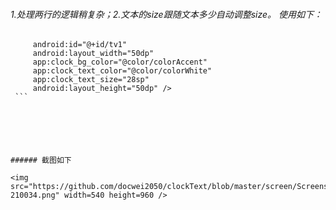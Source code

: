 ###### 1.处理两行的逻辑稍复杂；2.文本的size跟随文本多少自动调整size。 使用如下：

   ```<com.example.git.clocksample.ClockTextView
        android:id="@+id/tv1"
        android:layout_width="50dp"
        app:clock_bg_color="@color/colorAccent"
        app:clock_text_color="@color/colorWhite"
        app:clock_text_size="28sp"
        android:layout_height="50dp" />
    ``` 
        
        
        
        
        
    
###### 截图如下

<img src="https://github.com/docwei2050/clockText/blob/master/screen/Screenshot_20181102-210034.png" width=540 height=960 />  

